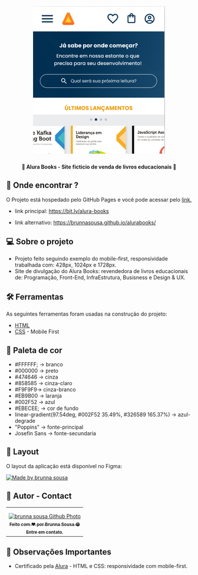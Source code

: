 <h1 align="center">
    <img title="banner-readme" src="./assets/img/tela.png" alt="Tela do alura books" />
</h1>

<h4 align="center"> 
	👾 Alura Books - Site ficticio de venda de livros educacionais 👾
</h4>

## 🤖 Onde encontrar ?

<p>O Projeto está hospedado pelo GitHub Pages e você pode acessar pelo <a href="https://brunnasousa.github.io/alurabooks/" target="_blank" rel="external">link.</a> </p>

- link principal: https://bit.ly/alura-books

- link alternativo: https://brunnasousa.github.io/alurabooks/

## 💻 Sobre o projeto

- Projeto feito seguindo exemplo do mobile-first, responsividade trabalhada com: 428px, 1024px e 1728px.
- Site de divulgação do Alura Books: revendedora de livros educacionais de: Programação, Front-End, InfraEstrutura, Busisness e Design & UX.

## 🛠 Ferramentas

As seguintes ferramentas foram usadas na construção do projeto:

-   [HTML](https://developer.mozilla.org/pt-BR/docs/Web/HTML)
-   [CSS](https://developer.mozilla.org/pt-BR/docs/Web/CSS) - Mobile First


## 🎨 Paleta de cor

- #FFFFFF; -> branco
- #000000 -> preto
- #474646 -> cinza
- #858585 -> cinza-claro
- #F9F9F9-> cinza-branco
- #EB9B00 -> laranja
- #002F52 -> azul
- #EBECEE; -> cor de fundo
- linear-gradient(97.54deg, #002F52 35.49%, #326589 165.37%) -> azul-degrade
- "Poppins" -> fonte-principal
- Josefin Sans -> fonte-secundaria

## 📖 Layout

O layout da aplicação está disponível no Figma:

<a href="https://www.figma.com/file/uO8RMvumXF4PQCYLm4hLSD/AluraBooks-(Copy)">
  <img alt="Made by brunna sousa" src="https://img.shields.io/badge/Acessar%20Layout%20-Figma-%2304D361">
</a>

## 📝 Autor - Contact

<table>
  <tr>
    <td align="center">
      <p> </p>
      <a href="https://www.linkedin.com/in/brunna-sousa">
        <img src="https://avatars.githubusercontent.com/brunnasousa" width="150px;" alt="brunna sousa Github Photo"/><br>
        <sub> 
          <b>Feito com ❤️ por Brunna Sousa 😄</b><br>
          <b>Entre em contato. <a href=https://www.linkedin.com/in/brunna-sousa/" target="_blank" rel="external"></a> </b>
        </sub>
      </a>
    </td>
  </tr>
</table>

## 👀 Observações Importantes

* Certificado pela [Alura](https://cursos.alura.com.br/user/brunnad68/course/html-css-responsividade-mobile-first/certificate) - HTML e CSS: responsividade com mobile-first.